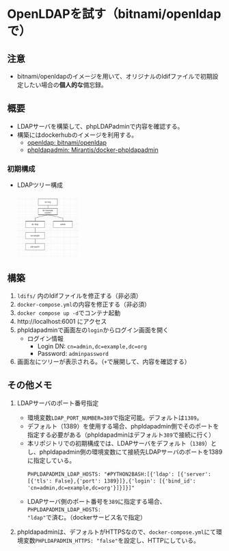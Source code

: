 # OpenLDAPを試す（bitnami/openldapで）

## 注意

- bitnami/openldapのイメージを用いて、オリジナルのldifファイルで初期設定したい場合の**個人的な**備忘録。

## 概要

- LDAPサーバを構築して、phpLDAPadminで内容を確認する。
- 構築にはdockerhubのイメージを利用する。
    - [openldap: bitnami/openldap](https://hub.docker.com/r/bitnami/openldap)
    - [phpldapadmin: Mirantis/docker-phpldapadmin](https://github.com/Mirantis/docker-phpldapadmin)

### 初期構成

- LDAPツリー構成

    <img src="./images_readme/tree.png" height=30% width=30%>

## 構築

1. `ldifs/` 内のldifファイルを修正する（非必須）
2. `docker-compose.yml`の内容を修正する（非必須）
3. `docker compose up -d`でコンテナ起動
4. http://localhost:6001 にアクセス
5. phpldapadminで画面左の`login`からログイン画面を開く
    - ログイン情報
        - Login DN: `cn=admin,dc=example,dc=org`
        - Password: `adminpassword`
6. 画面左にツリーが表示される。（`+`で展開して、内容を確認する）

## その他メモ

1. LDAPサーバのポート番号指定
    - 環境変数`LDAP_PORT_NUMBER=389`で指定可能。デフォルトは`1389`。
    - デフォルト（1389）を使用する場合、phpldapadmin側でそのポートを指定する必要がある（phpldapadminはデフォルト`389`で接続に行く）
    - 本リポジトリでの初期構成では、LDAPサーバをデフォルト（`1389`）とし、phpldapadmin側の環境変数にて接続先LDAPサーバのポートを1389に指定している。
        ```
        PHPLDAPADMIN_LDAP_HOSTS: "#PYTHON2BASH:[{'ldap': [{'server': [{'tls': False},{'port': 1389}]},{'login': [{'bind_id': 'cn=admin,dc=example,dc=org'}]}]}]"
        ```
    - LDAPサーバ側のポート番号を`389`に指定する場合、`PHPLDAPADMIN_LDAP_HOSTS: "ldap"`で済む。（dockerサービス名で指定）

1. phpldapadminは、デフォルトがHTTPSなので、`docker-compose.yml`にて環境変数`PHPLDAPADMIN_HTTPS: "false"`を設定し、HTTPにしている。
